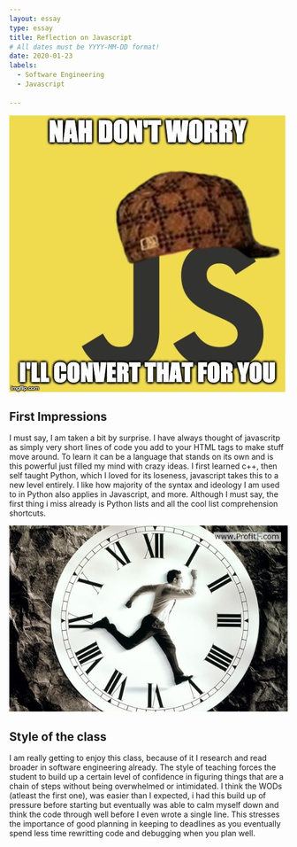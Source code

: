 ```yaml
---
layout: essay
type: essay
title: Reflection on Javascript
# All dates must be YYYY-MM-DD format!
date: 2020-01-23
labels:
  - Software Engineering
  - Javascript
  
---
```


<img class="ui tiny left circular floated image" src="../images/javascript.jpeg">

## First Impressions
I must say, I am taken a bit by surprise. I have always thought of javascritp as simply very short lines of code you add to your HTML tags to make stuff move around. To learn it can be a language that stands on its own and is this powerful just filled my mind with crazy ideas. I first learned c++, then self taught Python, which I loved for its loseness, javascript takes this to a new level entirely. I like how majority of the syntax and ideology I am used to in Python also applies in Javascript, and more. Although I must say, the first thing i miss already is Python lists and all the cool list comprehension shortcuts.  

<img class="ui tiny left circular floated image" src="../images/time.jpg">

## Style of the class
I am really getting to enjoy this class, because of it I research and read broader in software engineering already. The style of teaching forces the student to build up a certain level of confidence in figuring things that are a chain of steps without being overwhelmed or intimidated. I think the WODs (atleast the first one), was easier than I expected, i had this build up of pressure before starting  but eventually was able to calm myself down and think the code through well before I even wrote a single line. This stresses the importance of good planning in keeping to deadlines as you eventually spend less time rewritting code and debugging when you plan well. 

